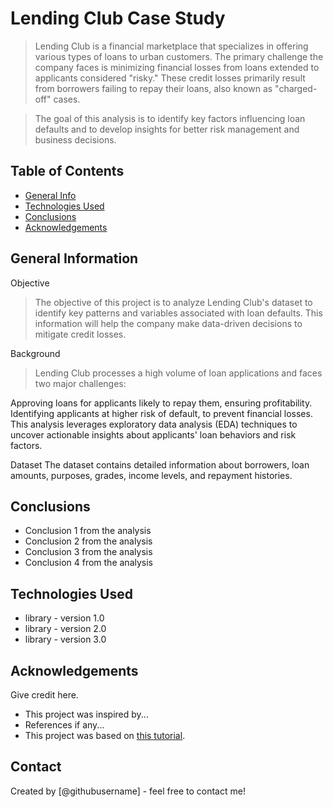 # Lending Club Case Study
> Lending Club is a financial marketplace that specializes in offering various types of loans to urban customers. The primary challenge the company faces is minimizing financial losses from loans extended to applicants considered "risky." These credit losses primarily result from borrowers failing to repay their loans, also known as "charged-off" cases.

> The goal of this analysis is to identify key factors influencing loan defaults and to develop insights for better risk management and business decisions.


## Table of Contents
* [General Info](#general-information)
* [Technologies Used](#technologies-used)
* [Conclusions](#conclusions)
* [Acknowledgements](#acknowledgements)

<!-- You can include any other section that is pertinent to your problem -->

## General Information
Objective

>The objective of this project is to analyze Lending Club's dataset to identify key patterns and variables associated with loan defaults. This information will help the company make data-driven decisions to mitigate credit losses.

Background

>Lending Club processes a high volume of loan applications and faces two major challenges:

Approving loans for applicants likely to repay them, ensuring profitability.
Identifying applicants at higher risk of default, to prevent financial losses.
This analysis leverages exploratory data analysis (EDA) techniques to uncover actionable insights about applicants' loan behaviors and risk factors.

Dataset
The dataset contains detailed information about borrowers, loan amounts, purposes, grades, income levels, and repayment histories.

<!-- You don't have to answer all the questions - just the ones relevant to your project. -->

## Conclusions
- Conclusion 1 from the analysis
- Conclusion 2 from the analysis
- Conclusion 3 from the analysis
- Conclusion 4 from the analysis

<!-- You don't have to answer all the questions - just the ones relevant to your project. -->


## Technologies Used
- library - version 1.0
- library - version 2.0
- library - version 3.0

<!-- As the libraries versions keep on changing, it is recommended to mention the version of library used in this project -->

## Acknowledgements
Give credit here.
- This project was inspired by...
- References if any...
- This project was based on [this tutorial](https://www.example.com).


## Contact
Created by [@githubusername] - feel free to contact me!


<!-- Optional -->
<!-- ## License -->
<!-- This project is open source and available under the [... License](). -->

<!-- You don't have to include all sections - just the one's relevant to your project -->
